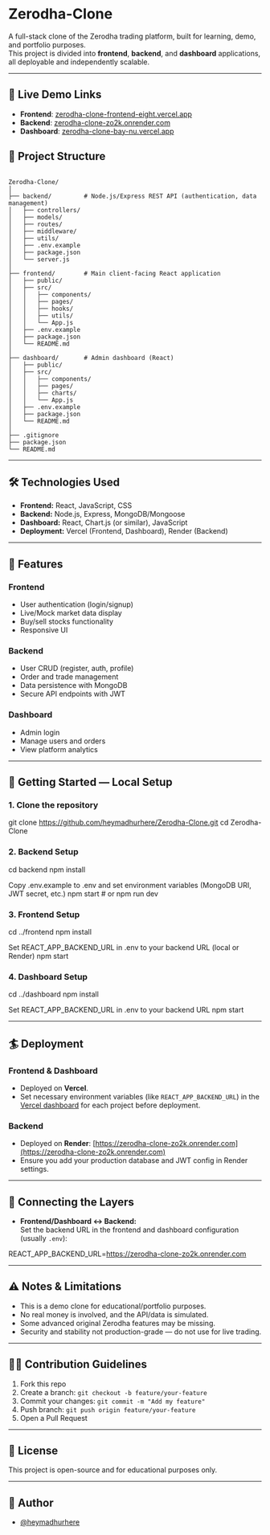 # Zerodha-Clone

A full-stack clone of the Zerodha trading platform, built for learning, demo, and portfolio purposes.  
This project is divided into **frontend**, **backend**, and **dashboard** applications, all deployable and independently scalable.

---

## 🚀 Live Demo Links

- **Frontend**: [zerodha-clone-frontend-eight.vercel.app](https://zerodha-clone-frontend-eight.vercel.app)
- **Backend**: [zerodha-clone-zo2k.onrender.com](https://zerodha-clone-zo2k.onrender.com)
- **Dashboard**: [zerodha-clone-bay-nu.vercel.app](https://zerodha-clone-bay-nu.vercel.app)



## 📁 Project Structure
```

Zerodha-Clone/
│
├── backend/         # Node.js/Express REST API (authentication, data management)
│   ├── controllers/
│   ├── models/
│   ├── routes/
│   ├── middleware/
│   ├── utils/
│   ├── .env.example
│   ├── package.json
│   └── server.js
│
├── frontend/        # Main client-facing React application
│   ├── public/
│   ├── src/
│   │   ├── components/
│   │   ├── pages/
│   │   ├── hooks/
│   │   ├── utils/
│   │   └── App.js
│   ├── .env.example
│   ├── package.json
│   └── README.md
│
├── dashboard/       # Admin dashboard (React)
│   ├── public/
│   ├── src/
│   │   ├── components/
│   │   ├── pages/
│   │   ├── charts/
│   │   └── App.js
│   ├── .env.example
│   ├── package.json
│   └── README.md
│
├── .gitignore
├── package.json
└── README.md
```

---

## 🛠️ Technologies Used

- **Frontend:** React, JavaScript, CSS
- **Backend:** Node.js, Express, MongoDB/Mongoose
- **Dashboard:** React, Chart.js (or similar), JavaScript
- **Deployment:** Vercel (Frontend, Dashboard), Render (Backend)

---

## 🌟 Features

### Frontend
- User authentication (login/signup)
- Live/Mock market data display
- Buy/sell stocks functionality
- Responsive UI

### Backend
- User CRUD (register, auth, profile)
- Order and trade management
- Data persistence with MongoDB
- Secure API endpoints with JWT

### Dashboard
- Admin login
- Manage users and orders
- View platform analytics

---

## 🏁 Getting Started — Local Setup

### 1. **Clone the repository**

git clone https://github.com/heymadhurhere/Zerodha-Clone.git
cd Zerodha-Clone

### 2. **Backend Setup**
cd backend
npm install

Copy .env.example to .env and set environment variables (MongoDB URI, JWT secret, etc.)
npm start # or npm run dev


### 3. **Frontend Setup**

cd ../frontend
npm install

Set REACT_APP_BACKEND_URL in .env to your backend URL (local or Render)
npm start


### 4. **Dashboard Setup**

cd ../dashboard
npm install

Set REACT_APP_BACKEND_URL in .env to your backend URL
npm start


---

## 🏄 Deployment

### Frontend & Dashboard
- Deployed on **Vercel**.
- Set necessary environment variables (like `REACT_APP_BACKEND_URL`) in the [Vercel dashboard](https://vercel.com/) for each project before deployment.

### Backend
- Deployed on **Render**: [https://zerodha-clone-zo2k.onrender.com](https://zerodha-clone-zo2k.onrender.com)
- Ensure you add your production database and JWT config in Render settings.

---

## 🔗 Connecting the Layers

- **Frontend/Dashboard ↔ Backend:**  
  Set the backend URL in the frontend and dashboard configuration (usually `.env`):

REACT_APP_BACKEND_URL=https://zerodha-clone-zo2k.onrender.com

---

## ⚠️ Notes & Limitations

- This is a demo clone for educational/portfolio purposes.
- No real money is involved, and the API/data is simulated.
- Some advanced original Zerodha features may be missing.
- Security and stability not production-grade — do not use for live trading.

---

## 🧑‍💻 Contribution Guidelines

1. Fork this repo
2. Create a branch: `git checkout -b feature/your-feature`
3. Commit your changes: `git commit -m "Add my feature"`
4. Push branch: `git push origin feature/your-feature`
5. Open a Pull Request

---

## 📝 License

This project is open-source and for educational purposes only.

---

## 👤 Author

- [@heymadhurhere](https://github.com/heymadhurhere)


